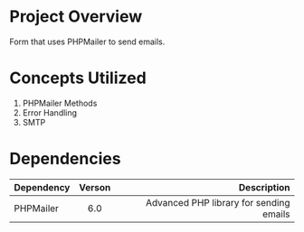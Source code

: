 # Project Overview
Form that uses PHPMailer to send emails.

# Concepts Utilized 
1. PHPMailer Methods 
2. Error Handling
3. SMTP 

# Dependencies
| Dependency    | Verson        | Description                            |
| ------------- |:-------------:| --------------------------------------:|
| PHPMailer     | 6.0           | Advanced PHP library for sending emails|